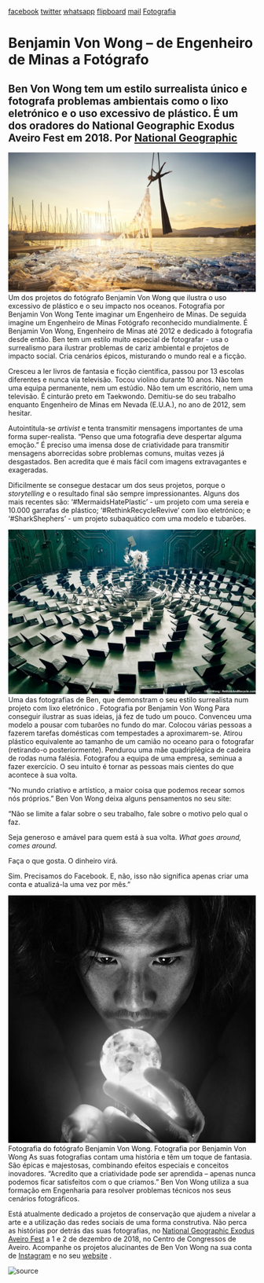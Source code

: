 [facebook](https://www.facebook.com/sharer/sharer.php?u=https%3A%2F%2Fwww.natgeo.pt%2Ffotografia%2Fbenjamin-von-wong-de-engenheiro-de-minas-a-fotografo) [twitter](https://twitter.com/share?url=https%3A%2F%2Fwww.natgeo.pt%2Ffotografia%2Fbenjamin-von-wong-de-engenheiro-de-minas-a-fotografo&via=natgeo&text=Benjamin%20Von%20Wong%20%E2%80%93%20de%20Engenheiro%20de%20Minas%20a%20Fot%C3%B3grafo) [whatsapp](https://web.whatsapp.com/send?text=https%3A%2F%2Fwww.natgeo.pt%2Ffotografia%2Fbenjamin-von-wong-de-engenheiro-de-minas-a-fotografo) [flipboard](https://share.flipboard.com/bookmarklet/popout?v=2&title=Benjamin%20Von%20Wong%20%E2%80%93%20de%20Engenheiro%20de%20Minas%20a%20Fot%C3%B3grafo&url=https%3A%2F%2Fwww.natgeo.pt%2Ffotografia%2Fbenjamin-von-wong-de-engenheiro-de-minas-a-fotografo) [mail](mailto:?subject=NatGeo&body=https%3A%2F%2Fwww.natgeo.pt%2Ffotografia%2Fbenjamin-von-wong-de-engenheiro-de-minas-a-fotografo%20-%20Benjamin%20Von%20Wong%20%E2%80%93%20de%20Engenheiro%20de%20Minas%20a%20Fot%C3%B3grafo) [Fotografia](https://www.natgeo.pt/fotografia) 
# Benjamin Von Wong – de Engenheiro de Minas a Fotógrafo 
## Ben Von Wong tem um estilo surrealista único e fotografa problemas ambientais como o lixo eletrónico e o uso excessivo de plástico. É um dos oradores do National Geographic Exodus Aveiro Fest em 2018. Por [National Geographic](https://www.natgeo.pt/autor/national-geographic) 
![Fotografia de um dos projetos do fotógrafo Benjamin Von Wong.](img/files_styles_image_00_public_1_101_1_1_00_1_0_o.jpg)
Um dos projetos do fotógrafo Benjamin Von Wong que ilustra o uso excessivo de plástico e o seu impacto nos oceanos. Fotografia por Benjamin Von Wong Tente imaginar um Engenheiro de Minas. De seguida imagine um Engenheiro de Minas Fotógrafo reconhecido mundialmente. É Benjamin Von Wong, Engenheiro de Minas até 2012 e dedicado à fotografia desde então. Ben tem um estilo muito especial de fotografar - usa o surrealismo para ilustrar problemas de cariz ambiental e projetos de impacto social. Cria cenários épicos, misturando o mundo real e a ficção. 

Cresceu a ler livros de fantasia e ficção científica, passou por 13 escolas diferentes e nunca via televisão. Tocou violino durante 10 anos. Não tem uma equipa permanente, nem um estúdio. Não tem um escritório, nem uma televisão. É cinturão preto em Taekwondo. Demitiu-se do seu trabalho enquanto Engenheiro de Minas em Nevada (E.U.A.), no ano de 2012, sem hesitar. 

Autointitula-se _artivist_ e tenta transmitir mensagens importantes de uma forma super-realista. “Penso que uma fotografia deve despertar alguma emoção.” É preciso uma imensa dose de criatividade para transmitir mensagens aborrecidas sobre problemas comuns, muitas vezes já desgastados. Ben acredita que é mais fácil com imagens extravagantes e exageradas. 

Dificilmente se consegue destacar um dos seus projetos, porque o _storytelling_ e o resultado final são sempre impressionantes. Alguns dos mais recentes são: ‘#MermaidsHatePlastic’ - um projeto com uma sereia e 10.000 garrafas de plástico; ‘#RethinkRecycleRevive’ com lixo eletrónico; e ‘#SharkShephers’ - um projeto subaquático com uma modelo e tubarões. 

![Fotografia de um projeto com lixo eletrónico de Benjamin Von Wong.](img/files_styles_image_00_public_1_101_1_1_1_1_0_01_1_o.jpg)
Uma das fotografias de Ben, que demonstram o seu estilo surrealista num projeto com lixo eletrónico . Fotografia por Benjamin Von Wong Para conseguir ilustrar as suas ideias, já fez de tudo um pouco. Convenceu uma modelo a pousar com tubarões no fundo do mar. Colocou várias pessoas a fazerem tarefas domésticas com tempestades a aproximarem-se. Atirou plástico equivalente ao tamanho de um camião no oceano para o fotografar (retirando-o posteriormente). Pendurou uma mãe quadriplégica de cadeira de rodas numa falésia. Fotografou a equipa de uma empresa, seminua a fazer exercício. O seu intuito é tornar as pessoas mais cientes do que acontece à sua volta. 

“No mundo criativo e artístico, a maior coisa que podemos recear somos nós próprios.” Ben Von Wong deixa alguns pensamentos no seu site: 

“Não se limite a falar sobre o seu trabalho, fale sobre o motivo pelo qual o faz. 

Seja generoso e amável para quem está à sua volta. _What goes around, comes around._ 

Faça o que gosta. O dinheiro virá. 

Sim. Precisamos do Facebook. E, não, isso não significa apenas criar uma conta e atualizá-la uma vez por mês.” 

![Imagem do fotógrafo Benjamin Von Wong](img/files_styles_image_00_public_1_1_1010_1_1_11_1_0_n.jpg)
Fotografia do fotógrafo Benjamin Von Wong. Fotografia por Benjamin Von Wong As suas fotografias contam uma história e têm um toque de fantasia. São épicas e majestosas, combinando efeitos especiais e conceitos inovadores. “Acredito que a criatividade pode ser aprendida – apenas nunca podemos ficar satisfeitos com o que criamos.” Ben Von Wong utiliza a sua formação em Engenharia para resolver problemas técnicos nos seus cenários fotográficos. 

Está atualmente dedicado a projetos de conservação que ajudem a nivelar a arte e a utilização das redes sociais de uma forma construtiva. Não perca as histórias por detrás das suas fotografias, no [National Geographic Exodus Aveiro Fest](https://www.natgeo.pt/exodus) a 1 e 2 de dezembro de 2018, no Centro de Congressos de Aveiro. Acompanhe os projetos alucinantes de Ben Von Wong na sua conta de [Instagram](https://www.instagram.com/vonwong/) e no seu [website](http://www.vonwong.com/) . 



![source](https://www.natgeo.pt/fotografia/benjamin-von-wong-de-engenheiro-de-minas-a-fotografo)